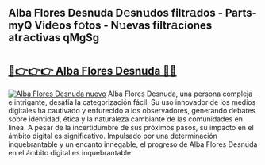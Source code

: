 ## Alba Flores Desnuda D𝚎sn𝚞dos filtr𝚊dos - Parts-myQ Vid𝚎os f𝚘tos - N𝚞evas filtr𝚊ciones atr𝚊ctivas qMgSg

# <h2><a href="http://mb60h7.tromn.icu/?c=Alba+Flores+Desnuda">🔗👉👉👉 Alba Flores Desnuda 🔗🔗</a></h2>

[![Alba Flores Desnuda nuevo](https://i.imgur.com/pEAQMta.gif)](http://mb60h7.tromn.icu/?c=Alba+Flores+Desnuda)
Alba Flores Desnuda, una persona compleja e intrigante, desafía la categorización fácil. Su uso innovador de los medios digitales ha cautivado y enfurecido a los observadores, generando debates sobre identidad, ética y la naturaleza cambiante de las comunidades en línea. A pesar de la incertidumbre de sus próximos pasos, su impacto en el ámbito digital es significativo. Impulsado por una determinación inquebrantable y un encanto innegable, el progreso de Alba Flores Desnuda en el ámbito digital es inquebrantable.
